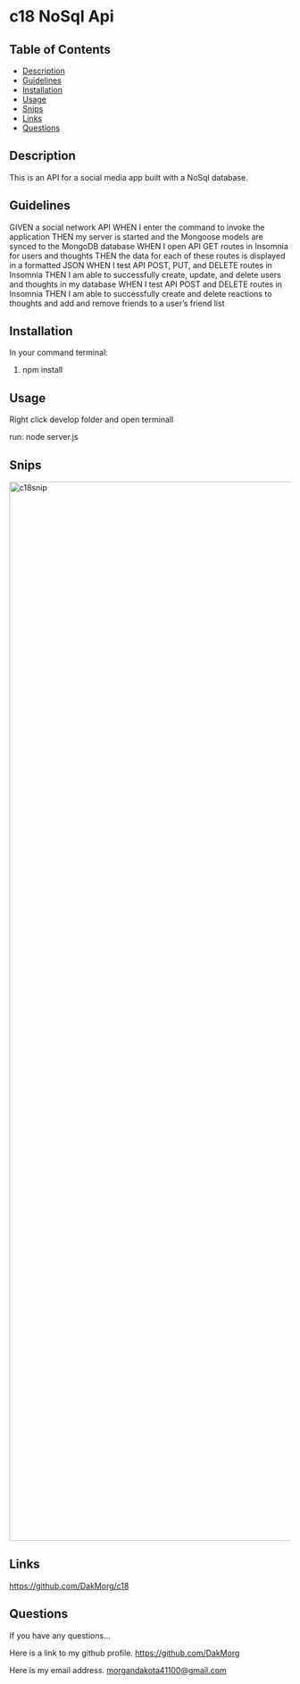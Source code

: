 # c18 NoSql Api
## Table of Contents

* [Description](#Description)
* [Guidelines](#Guidelines)
* [Installation](#Installation)
* [Usage](#Usage)
* [Snips](#Snips)
* [Links](#Links)
* [Questions](#Questions)

## Description

This is an API for a social media app built with a NoSql database.

## Guidelines

GIVEN a social network API
WHEN I enter the command to invoke the application
THEN my server is started and the Mongoose models are synced to the MongoDB database
WHEN I open API GET routes in Insomnia for users and thoughts
THEN the data for each of these routes is displayed in a formatted JSON
WHEN I test API POST, PUT, and DELETE routes in Insomnia
THEN I am able to successfully create, update, and delete users and thoughts in my database
WHEN I test API POST and DELETE routes in Insomnia
THEN I am able to successfully create and delete reactions to thoughts and add and remove friends to a user’s friend list
## Installation

In your command terminal:

1. npm install

## Usage
Right click develop folder and open terminall

run: node server.js

## Snips

<img width="1896" alt="c18snip" src="https://user-images.githubusercontent.com/108765820/211448977-a660a272-b24c-465f-ade1-971f1be40e97.PNG">



## Links

https://github.com/DakMorg/c18

## Questions

If you have any questions...

Here is a link to my github profile.
https://github.com/DakMorg

Here is my email address. 
morgandakota41100@gmail.com
